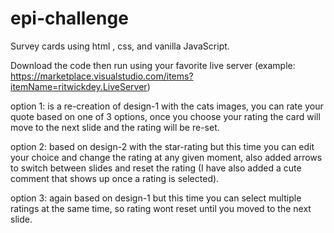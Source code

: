 # epi-challenge

Survey cards using html , css, and vanilla JavaScript.

Download the code then run using your favorite live server (example: https://marketplace.visualstudio.com/items?itemName=ritwickdey.LiveServer)

option 1: is a re-creation of design-1 with the cats images, you can rate your quote based on one of 3 options, once you choose your rating the card will move to the next slide and the rating will be re-set.

option 2: based on design-2 with the star-rating but this time you can edit your choice and change the rating at any given moment, also added arrows to switch between slides and reset the rating (I have also added a cute comment that shows up once a rating is selected).

option 3: again based on design-1 but this time you can select multiple ratings at the same time, so rating wont reset until you moved to the next slide.
